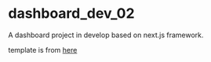 # dashboard_dev_02
A dashboard project in develop based on next.js framework.

template is from [here](https://github.com/christian-luntok/nutritrack)
